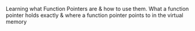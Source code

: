 Learning what Function Pointers are & how to use them.
What a function pointer holds exactly
& where a function pointer points to in the virtual memory
